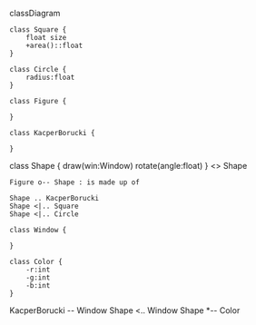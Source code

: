 classDiagram

    class Square {
        float size
        +area()::float
    }

    class Circle {
        radius:float
    }

    class Figure {
        
    }

    class KacperBorucki {

    }

   class Shape {
        draw(win:Window)
        rotate(angle:float)
   }
    <<interface>> Shape 

    Figure o-- Shape : is made up of

    Shape .. KacperBorucki
    Shape <|.. Square
    Shape <|.. Circle

    class Window {

    }

    class Color {
        -r:int
        -g:int
        -b:int
    }

KacperBorucki -- Window
Shape <.. Window
Shape *-- Color

   

    
